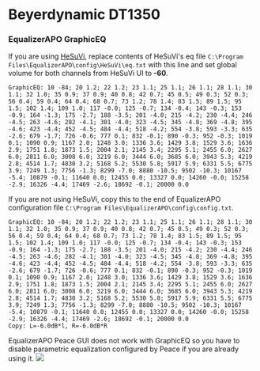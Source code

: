 # Beyerdynamic DT1350
### EqualizerAPO GraphicEQ
If you are using [HeSuVi](https://sourceforge.net/projects/hesuvi/), replace contents of HeSuVi's eq file `C:\Program Files\EqualizerAPO\config\HeSuVi\eq.txt` with this line and set global volume for both channels from HeSuVi UI to **-60**.
```
GraphicEQ: 10 -84; 20 1.2; 22 1.2; 23 1.1; 25 1.1; 26 1.1; 28 1.1; 30 1.1; 32 1.0; 35 0.9; 37 0.9; 40 0.8; 42 0.7; 45 0.5; 49 0.3; 52 0.3; 56 0.4; 59 0.4; 64 0.4; 68 0.7; 73 1.2; 78 1.4; 83 1.5; 89 1.5; 95 1.5; 102 1.4; 109 1.0; 117 -0.0; 125 -0.7; 134 -0.4; 143 -0.3; 153 -0.9; 164 -1.3; 175 -2.7; 188 -3.5; 201 -4.0; 215 -4.2; 230 -4.4; 246 -4.5; 263 -4.6; 282 -4.1; 301 -4.0; 323 -4.5; 345 -4.8; 369 -4.8; 395 -4.6; 423 -4.4; 452 -4.5; 484 -4.4; 518 -4.2; 554 -3.8; 593 -3.3; 635 -2.6; 679 -1.7; 726 -0.6; 777 0.1; 832 -0.1; 890 -0.3; 952 -0.3; 1019 0.1; 1090 0.9; 1167 2.0; 1248 3.0; 1336 3.6; 1429 3.8; 1529 3.6; 1636 2.9; 1751 1.8; 1873 1.5; 2004 2.1; 2145 3.4; 2295 5.1; 2455 6.0; 2627 6.0; 2811 6.0; 3008 6.0; 3219 6.0; 3444 6.0; 3685 6.0; 3943 5.3; 4219 2.8; 4514 1.7; 4830 3.2; 5168 5.2; 5530 5.8; 5917 5.9; 6331 5.5; 6775 3.9; 7249 1.3; 7756 -1.3; 8299 -7.0; 8880 -10.5; 9502 -10.3; 10167 -5.4; 10879 -0.1; 11640 0.0; 12455 0.0; 13327 0.0; 14260 -0.0; 15258 -2.9; 16326 -4.4; 17469 -2.6; 18692 -0.1; 20000 0.0
```
If you are not using HeSuVi, copy this to the end of EqualizerAPO configuration file `C:\Program Files\EqualizerAPO\config\config.txt`.
```
GraphicEQ: 10 -84; 20 1.2; 22 1.2; 23 1.1; 25 1.1; 26 1.1; 28 1.1; 30 1.1; 32 1.0; 35 0.9; 37 0.9; 40 0.8; 42 0.7; 45 0.5; 49 0.3; 52 0.3; 56 0.4; 59 0.4; 64 0.4; 68 0.7; 73 1.2; 78 1.4; 83 1.5; 89 1.5; 95 1.5; 102 1.4; 109 1.0; 117 -0.0; 125 -0.7; 134 -0.4; 143 -0.3; 153 -0.9; 164 -1.3; 175 -2.7; 188 -3.5; 201 -4.0; 215 -4.2; 230 -4.4; 246 -4.5; 263 -4.6; 282 -4.1; 301 -4.0; 323 -4.5; 345 -4.8; 369 -4.8; 395 -4.6; 423 -4.4; 452 -4.5; 484 -4.4; 518 -4.2; 554 -3.8; 593 -3.3; 635 -2.6; 679 -1.7; 726 -0.6; 777 0.1; 832 -0.1; 890 -0.3; 952 -0.3; 1019 0.1; 1090 0.9; 1167 2.0; 1248 3.0; 1336 3.6; 1429 3.8; 1529 3.6; 1636 2.9; 1751 1.8; 1873 1.5; 2004 2.1; 2145 3.4; 2295 5.1; 2455 6.0; 2627 6.0; 2811 6.0; 3008 6.0; 3219 6.0; 3444 6.0; 3685 6.0; 3943 5.3; 4219 2.8; 4514 1.7; 4830 3.2; 5168 5.2; 5530 5.8; 5917 5.9; 6331 5.5; 6775 3.9; 7249 1.3; 7756 -1.3; 8299 -7.0; 8880 -10.5; 9502 -10.3; 10167 -5.4; 10879 -0.1; 11640 0.0; 12455 0.0; 13327 0.0; 14260 -0.0; 15258 -2.9; 16326 -4.4; 17469 -2.6; 18692 -0.1; 20000 0.0
Copy: L=-6.0dB*l, R=-6.0dB*R
```
EqualizerAPO Peace GUI does not work with GraphicEQ so you have to disable parametric equalization configured by Peace if you are already using it.
![](https://raw.githubusercontent.com/jaakkopasanen/AutoEq/master/results/Sonoma%20Model%20One/headphoncecom/onear/Beyerdynamic%20DT1350/Beyerdynamic%20DT1350.png)
